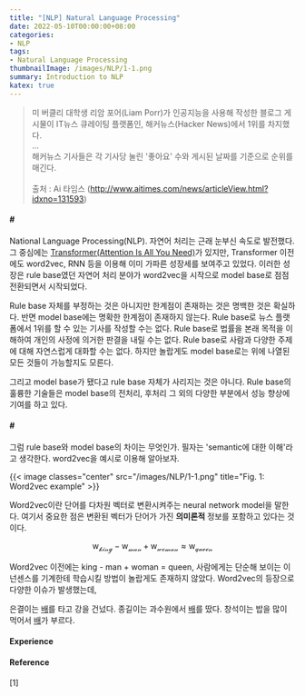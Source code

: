 ```yaml
---
title: "[NLP] Natural Language Processing"
date: 2022-05-10T00:00:00+08:00
categories:
- NLP
tags:
- Natural Language Processing
thumbnailImage: /images/NLP/1-1.png
summary: Introduction to NLP
katex: true
---
```

>미 버클리 대학생 리암 포어(Liam Porr)가 인공지능을 사용해 작성한 블로그 게시물이 IT뉴스 큐레이팅 플랫폼인, 해커뉴스(Hacker News)에서 1위를 차지했다.\
...\
해커뉴스 기사들은 각 기사당 눌린 '좋아요' 수와 게시된 날짜를 기준으로 순위를 매긴다.\
\
출처 : Ai 타임스 (http://www.aitimes.com/news/articleView.html?idxno=131593)

#### \#
National Language Processing(NLP). 자연어 처리는 근래 눈부신 속도로 발전했다. 그 중심에는 [Transformer(Attention Is All You Need)](https://arxiv.org/abs/1706.03762)가 있지만, Transformer 이전에도 word2vec, RNN 등을 이용해 이미 가파른 성장세를 보여주고 있었다. 이러한 성장은 rule base였던 자연어 처리 분야가 word2vec을 시작으로 model base로 점점 전환되면서 시작되었다.

Rule base 자체를 부정하는 것은 아니지만 한계점이 존재하는 것은 명백한 것은 확실하다. 반면 model base에는 명확한 한계점이 존재하지 않는다. Rule base로 뉴스 플랫폼에서 1위를 할 수 있는 기사를 작성할 수는 없다. Rule base로 법률을 본래 목적을 이해하여 개인의 사정에 의거한 판결을 내릴 수는 없다. Rule base로 사람과 다양한 주제에 대해 자연스럽게 대화할 수는 없다. 하지만 놀랍게도 model base로는 위에 나열된 모든 것들이 가능할지도 모른다.

그리고 model base가 됐다고 rule base 자체가 사리지는 것은 아니다. Rule base의 훌륭한 기술들은 model base의 전처리, 후처리 그 외의 다양한 부분에서 성능 향상에 기여를 하고 있다.

#### \#
그럼 rule base와 model base의 차이는 무엇인가. 필자는 'semantic에 대한 이해'라고 생각한다. word2vec을 예시로 이용해 알아보자.

{{< image classes="center" src="/images/NLP/1-1.png" title="Fig. 1: Word2vec example" >}}

Word2vec이란 단어를 다차원 벡터로 변환시켜주는 neural network model을 말한다. 여기서 중요한 점은 변환된 벡터가 단어가 가진 **의미론적** 정보를 포함하고 있다는 것이다.

$$\mathrm{w_\mathcal{king}} - \mathrm{w_\mathcal{man}} + \mathrm{w_\mathcal{woman}}  \approx \mathrm{w_\mathcal{queen}}$$

Word2vec 이전에는 king - man + woman = queen, 사람에게는 단순해 보이는 이 넌센스를 기계한테 학습시킬 방법이 놀랍게도 존재하지 않았다. Word2vec의 등장으로 다양한 이슈가 발생했는데, 

은결이는 <u>배</u>를 타고 강을 건넜다.
종길이는 과수원에서 <u>배</u>를 땄다.
창석이는 밥을 많이 먹어서 <u>배</u>가 부르다.

#### Experience


#### Reference
[1] 